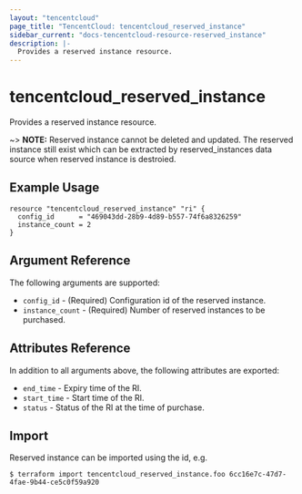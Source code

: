 ```yaml
---
layout: "tencentcloud"
page_title: "TencentCloud: tencentcloud_reserved_instance"
sidebar_current: "docs-tencentcloud-resource-reserved_instance"
description: |-
  Provides a reserved instance resource.
---
```


# tencentcloud_reserved_instance

Provides a reserved instance resource.

~> **NOTE:** Reserved instance cannot be deleted and updated. The reserved instance still exist which can be extracted by reserved_instances data source when reserved instance is destroied.

## Example Usage

```hcl
resource "tencentcloud_reserved_instance" "ri" {
  config_id      = "469043dd-28b9-4d89-b557-74f6a8326259"
  instance_count = 2
}
```

## Argument Reference

The following arguments are supported:

* `config_id` - (Required) Configuration id of the reserved instance.
* `instance_count` - (Required) Number of reserved instances to be purchased.

## Attributes Reference

In addition to all arguments above, the following attributes are exported:

* `end_time` - Expiry time of the RI.
* `start_time` - Start time of the RI.
* `status` - Status of the RI at the time of purchase.


## Import

Reserved instance can be imported using the id, e.g.

```
$ terraform import tencentcloud_reserved_instance.foo 6cc16e7c-47d7-4fae-9b44-ce5c0f59a920
```


